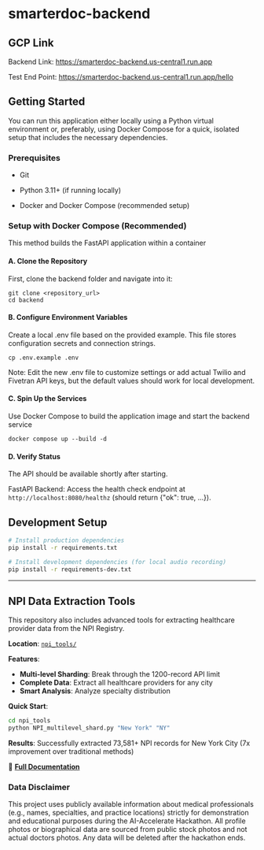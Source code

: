# smarterdoc-backend

## GCP Link

Backend Link: https://smarterdoc-backend.us-central1.run.app

Test End Point: https://smarterdoc-backend.us-central1.run.app/hello

## Getting Started

You can run this application either locally using a Python virtual environment or, preferably, using Docker Compose for a quick, isolated setup that includes the necessary dependencies.

### Prerequisites

- Git

- Python 3.11+ (if running locally)

- Docker and Docker Compose (recommended setup)

### Setup with Docker Compose (Recommended)

This method builds the FastAPI application within a container

#### A. Clone the Repository

First, clone the backend folder and navigate into it:

```
git clone <repository_url>
cd backend
```

#### B. Configure Environment Variables

Create a local .env file based on the provided example. This file stores configuration secrets and connection strings.

```
cp .env.example .env
```

Note: Edit the new .env file to customize settings or add actual Twilio and Fivetran API keys, but the default values should work for local development.

#### C. Spin Up the Services

Use Docker Compose to build the application image and start the backend service

```
docker compose up --build -d
```

#### D. Verify Status

The API should be available shortly after starting.

FastAPI Backend: Access the health check endpoint at `http://localhost:8080/healthz` (should return {"ok": true, ...}).

## Development Setup

```bash
# Install production dependencies
pip install -r requirements.txt

# Install development dependencies (for local audio recording)
pip install -r requirements-dev.txt
```

---

## NPI Data Extraction Tools

This repository also includes advanced tools for extracting healthcare provider data from the NPI Registry.

**Location**: [`npi_tools/`](./npi_tools/)

**Features**:

- **Multi-level Sharding**: Break through the 1200-record API limit
- **Complete Data**: Extract all healthcare providers for any city
- **Smart Analysis**: Analyze specialty distribution

**Quick Start**:

```bash
cd npi_tools
python NPI_multilevel_shard.py "New York" "NY"
```

**Results**: Successfully extracted 73,581+ NPI records for New York City (7x improvement over traditional methods)

📖 **[Full Documentation](./npi_tools/README.md)**

### Data Disclaimer

This project uses publicly available information about medical professionals (e.g., names, specialties, and practice locations) strictly for demonstration and educational purposes during the AI-Accelerate Hackathon.
All profile photos or biographical data are sourced from public stock photos and not actual doctors photos.
Any data will be deleted after the hackathon ends.
